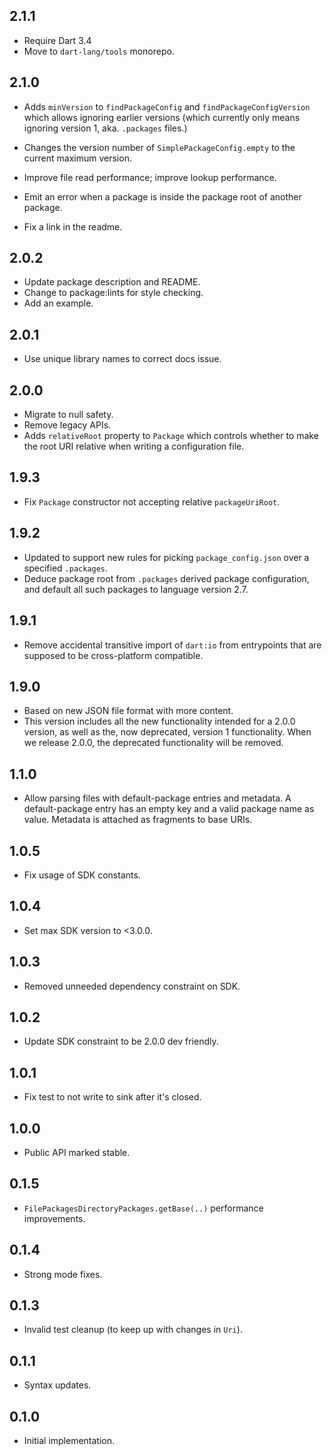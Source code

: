 ## 2.1.1

- Require Dart 3.4
- Move to `dart-lang/tools` monorepo.

## 2.1.0

- Adds `minVersion` to `findPackageConfig` and `findPackageConfigVersion`
  which allows ignoring earlier versions (which currently only means
  ignoring version 1, aka. `.packages` files.)

- Changes the version number of `SimplePackageConfig.empty` to the
  current maximum version.

- Improve file read performance; improve lookup performance.
- Emit an error when a package is inside the package root of another package.
- Fix a link in the readme.

## 2.0.2

- Update package description and README.
- Change to package:lints for style checking.
- Add an example.

## 2.0.1

- Use unique library names to correct docs issue.

## 2.0.0

- Migrate to null safety.
- Remove legacy APIs.
- Adds `relativeRoot` property to `Package` which controls whether to
  make the root URI relative when writing a configuration file.

## 1.9.3

- Fix `Package` constructor not accepting relative `packageUriRoot`.

## 1.9.2

- Updated to support new rules for picking `package_config.json` over
  a specified `.packages`.
- Deduce package root from `.packages` derived package configuration,
  and default all such packages to language version 2.7.

## 1.9.1

- Remove accidental transitive import of `dart:io` from entrypoints that are
  supposed to be cross-platform compatible.

## 1.9.0

- Based on new JSON file format with more content.
- This version includes all the new functionality intended for a 2.0.0
  version, as well as the, now deprecated, version 1 functionality.
  When we release 2.0.0, the deprecated functionality will be removed.

## 1.1.0

- Allow parsing files with default-package entries and metadata.
  A default-package entry has an empty key and a valid package name
  as value.
  Metadata is attached as fragments to base URIs.

## 1.0.5

- Fix usage of SDK constants.

## 1.0.4

- Set max SDK version to <3.0.0.

## 1.0.3

- Removed unneeded dependency constraint on SDK.

## 1.0.2

- Update SDK constraint to be 2.0.0 dev friendly.

## 1.0.1

- Fix test to not write to sink after it's closed.

## 1.0.0

- Public API marked stable.

## 0.1.5

- `FilePackagesDirectoryPackages.getBase(..)` performance improvements.

## 0.1.4

- Strong mode fixes.

## 0.1.3

- Invalid test cleanup (to keep up with changes in `Uri`).

## 0.1.1

- Syntax updates.

## 0.1.0

- Initial implementation.
